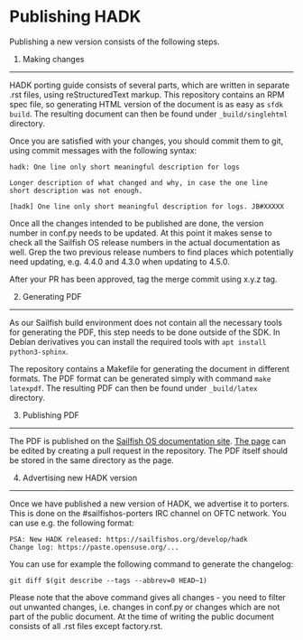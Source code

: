 Publishing HADK
===============

Publishing a new version consists of the following steps.

1. Making changes
-----------------

HADK porting guide consists of several parts, which are written in
separate .rst files, using reStructuredText markup. This repository
contains an RPM spec file, so generating HTML version of the document
is as easy as `sfdk build`. The resulting document can then be found
under `_build/singlehtml` directory.

Once you are satisfied with your changes, you should commit them to
git, using commit messages with the following syntax:

    hadk: One line only short meaningful description for logs
    
    Longer description of what changed and why, in case the one line
    short description was not enough.
    
    [hadk] One line only short meaningful description for logs. JB#XXXXX

Once all the changes intended to be published are done, the version
number in conf.py needs to be updated. At this point it makes sense to
check all the Sailfish OS release numbers in the actual documentation
as well. Grep the two previous release numbers to find places which
potentially need updating, e.g. 4.4.0 and 4.3.0 when updating to 4.5.0.

After your PR has been approved, tag the merge commit using x.y.z tag.

2. Generating PDF
-----------------

As our Sailfish build environment does not contain all the necessary
tools for generating the PDF, this step needs to be done outside of
the SDK. In Debian derivatives you can install the required tools with
`apt install python3-sphinx`.

The repository contains a Makefile for generating the document in
different formats. The PDF format can be generated simply with command
`make latexpdf`. The resulting PDF can then be found under
`_build/latex` directory.

3. Publishing PDF
-----------------

The PDF is published on the
[Sailfish OS documentation site](https://docs.sailfishos.org/Develop/HADK/).
[The page](https://github.com/sailfishos/docs.sailfishos.org/blob/master/Develop/HADK/README.md)
can be edited by creating a pull request in the repository. The PDF
itself should be stored in the same directory as the page.

4. Advertising new HADK version
-------------------------------

Once we have published a new version of HADK, we advertise it to
porters. This is done on the #sailfishos-porters IRC channel on OFTC
network. You can use e.g. the following format:

    PSA: New HADK released: https://sailfishos.org/develop/hadk
    Change log: https://paste.opensuse.org/...

You can use for example the following command to generate the
changelog:

    git diff $(git describe --tags --abbrev=0 HEAD~1)

Please note that the above command gives all changes - you need to
filter out unwanted changes, i.e. changes in conf.py or changes which
are not part of the public document. At the time of writing the public
document consists of all .rst files except factory.rst.

